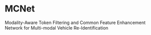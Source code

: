 # MCNet
Modality-Aware Token Filtering and Common Feature Enhancement Network for Multi-modal Vehicle Re-Identification
